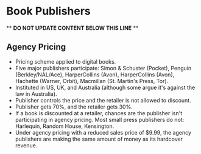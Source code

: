 Book Publishers
===============

** **DO NOT UPDATE CONTENT BELOW THIS LINE** **

Agency Pricing
--------------

* Pricing scheme applied to digital books.
* Five major publishers participate: Simon & Schuster (Pocket), Penguin (Berkley/NAL/Ace), HarperCollins (Avon), HarperCollins (Avon), Hachette (Warner, Orbit), Macmillan (St. Martin's Press, Tor).
* Instituted in US, UK, and Australia (although some argue it's against the law in Australia).
* Publisher controls the price and the retailer is not allowed to discount.
* Publisher gets 70%, and the retailer gets 30%.
* If a book is discounted at a retailer, chances are the publisher isn't participating in agency pricing. Most small press publishers do not: Harlequin, Random House, Kensington.
* Under agency pricing with a reduced sales price of $9.99, the agency publishers are making the same amount of money as its hardcover revenue.

